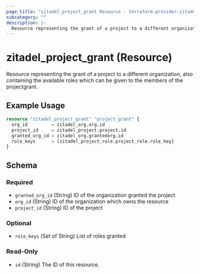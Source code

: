 ```yaml
---
page_title: "zitadel_project_grant Resource - terraform-provider-zitadel"
subcategory: ""
description: |-
  Resource representing the grant of a project to a different organization, also containing the available roles which can be given to the members of the projectgrant.
---
```


# zitadel_project_grant (Resource)

Resource representing the grant of a project to a different organization, also containing the available roles which can be given to the members of the projectgrant.

## Example Usage

```terraform
resource "zitadel_project_grant" "project_grant" {
  org_id         = zitadel_org.org.id
  project_id     = zitadel_project.project.id
  granted_org_id = zitadel_org.grantedorg.id
  role_keys      = [zitadel_project_role.project_role.role_key]
}
```

<!-- schema generated by tfplugindocs -->
## Schema

### Required

- `granted_org_id` (String) ID of the organization granted the project
- `org_id` (String) ID of the organization which owns the resource
- `project_id` (String) ID of the project

### Optional

- `role_keys` (Set of String) List of roles granted

### Read-Only

- `id` (String) The ID of this resource.